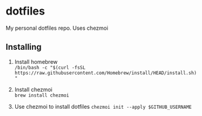 # dotfiles

My personal dotfiles repo. Uses chezmoi

## Installing

1. Install homebrew  
   `/bin/bash -c "$(curl -fsSL https://raw.githubusercontent.com/Homebrew/install/HEAD/install.sh)"`

2. Install chezmoi  
   `brew install chezmoi`

3. Use chezmoi to install dotfiles
   `chezmoi init --apply $GITHUB_USERNAME`
